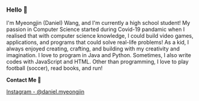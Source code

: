### Hello 👋

I'm Myeongjin (Daniel) Wang, and I'm currently a high school student! My passion in Computer Science started during Covid-19 pandamic when I realised that with computer science knowledge, I could build video games, applications, and programs that could solve real-life problems! As a kid, I always enjoyed creating, crafting, and building with my creativity and imagination. I love to program in Java and Python. Sometimes, I also write codes with JavaScript and HTML. Other than programming, I love to play football (soccer), read books, and run!

**Contact Me 📱**

[Instagram - @daniel.myeongjin](https://www.instagram.com/daniel.myeongjin/)

